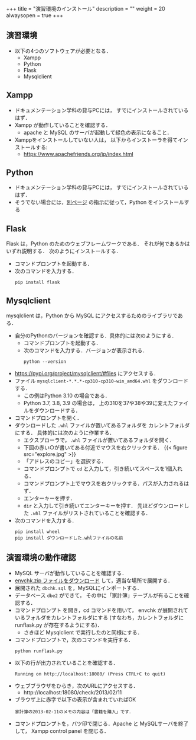 +++
title = "演習環境のインストール"
description = ""
weight = 20
alwaysopen = true
+++

## 演習環境

* 以下の4つのソフトウェアが必要となる．
  * Xampp
  * Python
  * Flask
  * Mysqlclient

## Xampp

* ドキュメンテーション学科の貸与PCには，
  すでにインストールされているはず．
* Xampp が動作していることを確認する．
  * apache と MySQL のサーバが起動して緑色の表示になること．
* Xamppをインストールしていない人は，
  以下からインストーラを得てインストールする:
  * https://www.apachefriends.org/jp/index.html

## Python

* ドキュメンテーション学科の貸与PCには，
  すでにインストールされているはず．
* そうでない場合には，[別ページ](../python_install) の指示に従って，Python をインストールする

## Flask

Flask は，Python のためのウェブフレームワークである．
それが何であるかはいずれ説明する．
次のようにインストールする．

* コマンドプロンプトを起動する．
* 次のコマンドを入力する．
   ```
   pip install flask
   ```

## Mysqlclient

mysqlclient は，Python から MySQL にアクセスするためのライブラリである．

* 自分のPythonのバージョンを確認する．具体的には次のようにする．
  * コマンドプロンプトを起動する．
  * 次のコマンドを入力する．バージョンが表示される．
    ```
    python --version
    ```
* https://pypi.org/project/mysqlclient/#files にアクセスする．
* ファイル `mysqlclient-*.*.*-cp310-cp310-win_amd64.whl` をダウンロードする．
  * この例はPython 3.10 の場合である．
  * Python 3.7, 3.8, 3.9 の場合は，
    上の310を37や38や39に変えたファイルをダウンロードする．
* コマンドプロンプトを開く．
* ダウンロードした `.whl` ファイルが置いてあるフォルダを
  カレントフォルダにする．
  具体的には次のように作業する．
  * エクスプローラで，`.whl` ファイルが置いてあるフォルダを開く．
  * 下図の赤い○が書いてある付近でマウスを右クリックする．
  {{< figure src="explore.jpg" >}}
  * 「アドレスのコピー」を選択する．
  * コマンドプロンプトで `cd` と入力して，引き続いてスペースを1個入れる．
  * コマンドプロンプト上でマウスを右クリックする．パスが入力されるはず．
  * エンターキーを押す．
  * `dir` と入力して引き続いてエンターキーを押す．
    先ほどダウンロードした `.whl` ファイルがリストされていることを確認する．
* 次のコマンドを入力する．
  ```
  pip install wheel
  pip install ダウンロードした.whlファイルの名前
  ```

## 演習環境の動作確認

* MySQL サーバが動作していることを確認する．
* [envchk.zip ファイルをダウンロード](envchk.zip)
  して，適当な場所で展開する．
* 展開された `dbchk.sql` を，MySQLにインポートする．
* データベース `dbe2` ができて，
  その中に「家計簿」テーブルが有ることを確認する．
* コマンドプロンプト を開き，cd コマンドを用いて，
  envchk が展開されているフォルダをカレントフォルダにする
  (すなわち，カレントフォルダに runflask.py が存在するようにする)．
  * さきほど Mysqlclient で実行したのと同様にする．
* コマンドプロンプトで，次のコマンドを実行する．
  ```
  python runflask.py
  ```
* 以下の行が出力されていることを確認する．
  ```
  Running on http://localhost:18080/ (Press CTRL+C to quit)
  ```
* ウェブブラウザをひらき，次のURLにアクセスする．
  * http://localhost:18080/check/2013/02/11
* ブラウザ上に赤字で以下の表示が含まれていればOK
  ```
  家計簿の2013-02-11のメモの内容は「書籍を購入」です．
  ```
* コマンドプロンプトを，バツ印で閉じる．Apache と MySQLサーバを終了して，
  Xampp control panel を閉じる．
